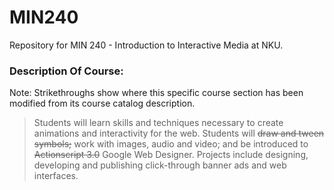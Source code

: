 # MIN240
Repository for MIN 240 - Introduction to Interactive Media at NKU.

### Description Of Course:
Note: Strikethroughs show where this specific course section has been modified from its course catalog description.

> Students will learn skills and techniques necessary to create animations and interactivity for the web. Students will ~~draw and tween symbols;~~ work with images, audio and video; and be introduced to ~~Actionscript 3.0~~ Google Web Designer. Projects include designing, developing and publishing click-through banner ads and web interfaces.
